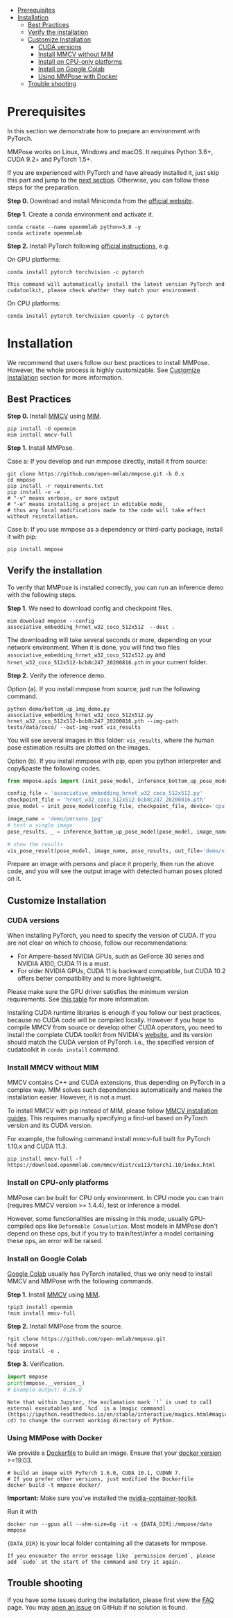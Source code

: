 <!-- TOC -->

- [Prerequisites](#prerequisites)
- [Installation](#installation)
  - [Best Practices](#best-practices)
  - [Verify the installation](#verify-the-installation)
  - [Customize Installation](#customize-installation)
    - [CUDA versions](#cuda-versions)
    - [Install MMCV without MIM](#install-mmcv-without-mim)
    - [Install on CPU-only platforms](#install-on-cpu-only-platforms)
    - [Install on Google Colab](#install-on-google-colab)
    - [Using MMPose with Docker](#using-mmpose-with-docker)
  - [Trouble shooting](#trouble-shooting)

<!-- TOC -->

# Prerequisites

In this section we demonstrate how to prepare an environment with PyTorch.

MMPose works on Linux, Windows and macOS. It requires Python 3.6+, CUDA 9.2+ and PyTorch 1.5+.

If you are experienced with PyTorch and have already installed it, just skip this part and jump to the [next section](#installation). Otherwise, you can follow these steps for the preparation.

**Step 0.** Download and install Miniconda from the [official website](https://docs.conda.io/en/latest/miniconda.html).

**Step 1.** Create a conda environment and activate it.

```shell
conda create --name openmmlab python=3.8 -y
conda activate openmmlab
```

**Step 2.** Install PyTorch following [official instructions](https://pytorch.org/get-started/locally/), e.g.

On GPU platforms:

```shell
conda install pytorch torchvision -c pytorch
```

```{warning}
This command will automatically install the latest version PyTorch and cudatoolkit, please check whether they match your environment.
```

On CPU platforms:

```shell
conda install pytorch torchvision cpuonly -c pytorch
```

# Installation

We recommend that users follow our best practices to install MMPose. However, the whole process is highly customizable. See [Customize Installation](#customize-installation) section for more information.

## Best Practices

**Step 0.** Install [MMCV](https://github.com/open-mmlab/mmcv) using [MIM](https://github.com/open-mmlab/mim).

```shell
pip install -U openmim
mim install mmcv-full
```

**Step 1.** Install MMPose.

Case a: If you develop and run mmpose directly, install it from source:

```shell
git clone https://github.com/open-mmlab/mmpose.git -b 0.x
cd mmpose
pip install -r requirements.txt
pip install -v -e .
# "-v" means verbose, or more output
# "-e" means installing a project in editable mode,
# thus any local modifications made to the code will take effect without reinstallation.
```

Case b: If you use mmpose as a dependency or third-party package, install it with pip:

```shell
pip install mmpose
```

## Verify the installation

To verify that MMPose is installed correctly, you can run an inference demo with the following steps.

**Step 1.** We need to download config and checkpoint files.

```shell
mim download mmpose --config associative_embedding_hrnet_w32_coco_512x512  --dest .
```

The downloading will take several seconds or more, depending on your network environment. When it is done, you will find two files `associative_embedding_hrnet_w32_coco_512x512.py` and `hrnet_w32_coco_512x512-bcb8c247_20200816.pth` in your current folder.

**Step 2.** Verify the inference demo.

Option (a). If you install mmpose from source, just run the following command.

```shell
python demo/bottom_up_img_demo.py associative_embedding_hrnet_w32_coco_512x512.py hrnet_w32_coco_512x512-bcb8c247_20200816.pth --img-path tests/data/coco/ --out-img-root vis_results
```

You will see several images in this folder: `vis_results`, where the human pose estimation results are plotted on the images.

Option (b). If you install mmpose with pip, open you python interpreter and copy&paste the following codes.

```python
from mmpose.apis import (init_pose_model, inference_bottom_up_pose_model, vis_pose_result)

config_file = 'associative_embedding_hrnet_w32_coco_512x512.py'
checkpoint_file = 'hrnet_w32_coco_512x512-bcb8c247_20200816.pth'
pose_model = init_pose_model(config_file, checkpoint_file, device='cpu')  # or device='cuda:0'

image_name = 'demo/persons.jpg'
# test a single image
pose_results, _ = inference_bottom_up_pose_model(pose_model, image_name)

# show the results
vis_pose_result(pose_model, image_name, pose_results, out_file='demo/vis_persons.jpg')
```

Prepare an image with persons and place it properly, then run the above code, and you will see the output image with detected human poses ploted on it.

## Customize Installation

### CUDA versions

When installing PyTorch, you need to specify the version of CUDA. If you are not clear on which to choose, follow our recommendations:

- For Ampere-based NVIDIA GPUs, such as GeForce 30 series and NVIDIA A100, CUDA 11 is a must.
- For older NVIDIA GPUs, CUDA 11 is backward compatible, but CUDA 10.2 offers better compatibility and is more lightweight.

Please make sure the GPU driver satisfies the minimum version requirements. See [this table](https://docs.nvidia.com/cuda/cuda-toolkit-release-notes/index.html#cuda-major-component-versions__table-cuda-toolkit-driver-versions) for more information.

Installing CUDA runtime libraries is enough if you follow our best practices, because no CUDA code will be compiled locally. However if you hope to compile MMCV from source or develop other CUDA operators, you need to install the complete CUDA toolkit from NVIDIA's [website](https://developer.nvidia.com/cuda-downloads), and its version should match the CUDA version of PyTorch. i.e., the specified version of cudatoolkit in `conda install` command.

### Install MMCV without MIM

MMCV contains C++ and CUDA extensions, thus depending on PyTorch in a complex way. MIM solves such dependencies automatically and makes the installation easier. However, it is not a must.

To install MMCV with pip instead of MIM, please follow [MMCV installation guides](https://mmcv.readthedocs.io/en/latest/get_started/installation.html). This requires manually specifying a find-url based on PyTorch version and its CUDA version.

For example, the following command install mmcv-full built for PyTorch 1.10.x and CUDA 11.3.

```shell
pip install mmcv-full -f https://download.openmmlab.com/mmcv/dist/cu113/torch1.10/index.html
```

### Install on CPU-only platforms

MMPose can be built for CPU only environment. In CPU mode you can train (requires MMCV version >= 1.4.4), test or inference a model.

However, some functionalities are missing in this mode, usually GPU-compiled ops like `Deformable Convolution`. Most models in MMPose don't depend on these ops, but if you try to train/test/infer a model containing these ops, an error will be raised.

### Install on Google Colab

[Google Colab](https://colab.research.google.com/) usually has PyTorch installed,
thus we only need to install MMCV and MMPose with the following commands.

**Step 1.** Install [MMCV](https://github.com/open-mmlab/mmcv) using [MIM](https://github.com/open-mmlab/mim).

```shell
!pip3 install openmim
!mim install mmcv-full
```

**Step 2.** Install MMPose from the source.

```shell
!git clone https://github.com/open-mmlab/mmpose.git
%cd mmpose
!pip install -e .
```

**Step 3.** Verification.

```python
import mmpose
print(mmpose.__version__)
# Example output: 0.26.0
```

```{note}
Note that within Jupyter, the exclamation mark `!` is used to call external executables and `%cd` is a [magic command](https://ipython.readthedocs.io/en/stable/interactive/magics.html#magic-cd) to change the current working directory of Python.
```

### Using MMPose with Docker

We provide a [Dockerfile](https://github.com/open-mmlab/mmpose/blob/master/docker/Dockerfile) to build an image. Ensure that your [docker version](https://docs.docker.com/engine/install/) >=19.03.

```shell
# build an image with PyTorch 1.6.0, CUDA 10.1, CUDNN 7.
# If you prefer other versions, just modified the Dockerfile
docker build -t mmpose docker/
```

**Important:** Make sure you've installed the [nvidia-container-toolkit](https://docs.nvidia.com/datacenter/cloud-native/container-toolkit/install-guide.html#docker).

Run it with

```shell
docker run --gpus all --shm-size=8g -it -v {DATA_DIR}:/mmpose/data mmpose
```

`{DATA_DIR}` is your local folder containing all the datasets for mmpose.

```{note}
If you encounter the error message like `permission denied`, please add `sudo` at the start of the command and try it again.
```

## Trouble shooting

If you have some issues during the installation, please first view the [FAQ](faq.md) page.
You may [open an issue](https://github.com/open-mmlab/mmpose/issues/new/choose) on GitHub if no solution is found.
